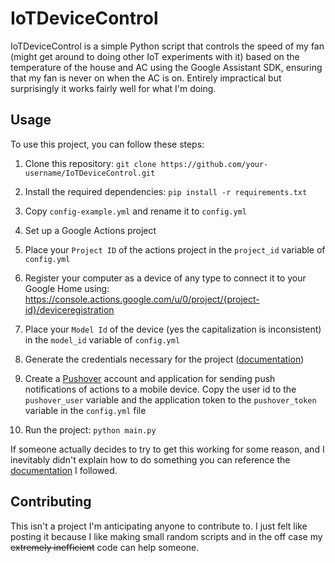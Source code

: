 # IoTDeviceControl

IoTDeviceControl is a simple Python script that controls the speed of my fan (might get around to doing other IoT experiments with it) based on the temperature of the house and AC using the Google Assistant SDK, ensuring that my fan is never on when the AC is on. Entirely impractical but surprisingly it works fairly well for what I'm doing.

## Usage

To use this project, you can follow these steps:

1. Clone this repository: `git clone https://github.com/your-username/IoTDeviceControl.git`

2. Install the required dependencies: `pip install -r requirements.txt`

3. Copy `config-example.yml` and rename it to `config.yml`

4. Set up a Google Actions project

5. Place your `Project ID` of the actions project in the `project_id` variable of `config.yml`

6. Register your computer as a device of any type to connect it to your Google Home using: https://console.actions.google.com/u/0/project/{project-id}/deviceregistration

7. Place your `Model Id` of the device (yes the capitalization is inconsistent) in the `model_id` variable of `config.yml`

8. Generate the credentials necessary for the project ([documentation](https://developers.google.com/assistant/sdk/guides/service/python/embed/install-sample#generate_credentials))

9. Create a [Pushover](https://pushover.net/) account and application for sending push notifications of actions to a mobile device. Copy the user id to the `pushover_user` variable and the application token to the `pushover_token` variable in the `config.yml` file

10. Run the project: `python main.py`

If someone actually decides to try to get this working for some reason, and I inevitably didn't explain how to do something you can reference the [documentation](https://developers.google.com/assistant/sdk/guides/service/python#embed) I followed.

## Contributing

This isn't a project I'm anticipating anyone to contribute to. I just felt like posting it because I like making small random scripts and in the off case my ~~extremely inefficient~~ code can help someone.